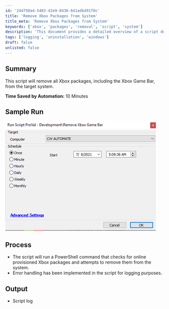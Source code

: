 ```yaml
---
id: '244750a4-5402-42e9-8436-641adbd91f8c'
title: 'Remove Xbox Packages from System'
title_meta: 'Remove Xbox Packages from System'
keywords: ['xbox', 'packages', 'removal', 'script', 'system']
description: 'This document provides a detailed overview of a script designed to remove all Xbox packages, including the Xbox Game Bar, from a target system. The process involves running a PowerShell script that checks for online provisioned Xbox packages and attempts to remove them, complete with error handling for logging purposes.'
tags: ['logging', 'uninstallation', 'windows']
draft: false
unlisted: false
---
```


## Summary

This script will remove all Xbox packages, including the Xbox Game Bar, from the target system.

**Time Saved by Automation:** 10 Minutes

## Sample Run

![Sample Run](../../../static/img/Remove-Xbox-Package/image_1.png)

## Process

- The script will run a PowerShell command that checks for online provisioned Xbox packages and attempts to remove them from the system.
- Error handling has been implemented in the script for logging purposes.

## Output

- Script log
